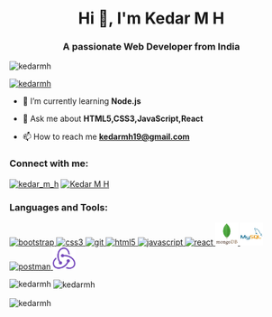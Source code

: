 <h1 align="center">Hi 👋, I'm Kedar M H</h1>
<h3 align="center">A passionate Web Developer from India</h3>

<p align="left"> <img src="https://komarev.com/ghpvc/?username=kedarmh&label=Profile%20views&color=0e75b6&style=flat" alt="kedarmh" /> </p>

<p align="left"> <a href="https://github.com/ryo-ma/github-profile-trophy"><img src="https://github-profile-trophy.vercel.app/?username=kedarmh" alt="kedarmh" /></a> </p>

- 🌱 I’m currently learning **Node.js**

- 💬 Ask me about **HTML5,CSS3,JavaScript,React**

- 📫 How to reach me **kedarmh19@gmail.com**

<h3 align="left">Connect with me:</h3>
<p align="left">
<a href="https://twitter.com/kedar_m_h" target="blank"><img align="center" src="https://www.vecteezy.com/png/16716486-twitter-png-icon" alt="kedar_m_h" height="30" width="40" /></a>
<a href="https://www.linkedin.com/in/kedarmh19/" target="blank"><img align="center" src="![image](https://user-images.githubusercontent.com/114551892/232778124-a90249d4-eefa-41f7-949a-c9fdc9aadb0a.png)
" alt="Kedar M H" height="30" width="40" /></a>
</p>

<h3 align="left">Languages and Tools:</h3>
<p align="left"> <a href="https://getbootstrap.com" target="_blank" rel="noreferrer"> <img src="https://getbootstrap.com/docs/5.3/assets/brand/bootstrap-logo-shadow.png" alt="bootstrap" width="40" height="40"/> </a> <a href="https://www.w3schools.com/css/" target="_blank" rel="noreferrer"> <img src="https://upload.wikimedia.org/wikipedia/commons/d/d5/CSS3_logo_and_wordmark.svg" alt="css3" width="40" height="40"/> </a> <a href="https://git-scm.com/" target="_blank" rel="noreferrer"> <img src="https://www.vectorlogo.zone/logos/git-scm/git-scm-icon.svg" alt="git" width="40" height="40"/> </a> <a href="https://www.w3schools.com/html/" target="_blank" rel="noreferrer"> <img src="https://cdn-icons-png.flaticon.com/512/5968/5968267.png" alt="html5" width="40" height="40"/> </a> <a href="https://developer.mozilla.org/en-US/docs/Web/JavaScript" target="_blank" rel="noreferrer"> <img src="https://cdn-icons-png.flaticon.com/512/5968/5968292.png" alt="javascript" width="40" height="40"/> </a> <a href="https://reactjs.org/" target="_blank" rel="noreferrer"> <img src="https://as1.ftcdn.net/v2/jpg/03/04/97/12/1000_F_304971233_mQ4xlfnBGSszgzJPYzQnZtWI04ZNmuuP.jpg" alt="react" width="40" height="40"/> </a> <a href="https://www.mongodb.com/" target="_blank" rel="noreferrer"> <img src="https://raw.githubusercontent.com/devicons/devicon/master/icons/mongodb/mongodb-original-wordmark.svg" alt="mongodb" width="40" height="40"/> </a> <a href="https://www.mysql.com/" target="_blank" rel="noreferrer"> <img src="https://raw.githubusercontent.com/devicons/devicon/master/icons/mysql/mysql-original-wordmark.svg" alt="mysql" width="40" height="40"/> </a> <a href="https://postman.com" target="_blank" rel="noreferrer"> <img src="https://www.vectorlogo.zone/logos/getpostman/getpostman-icon.svg" alt="postman" width="40" height="40"/> </a> <a href="https://redux.js.org" target="_blank" rel="noreferrer"> <img src="https://raw.githubusercontent.com/devicons/devicon/master/icons/redux/redux-original.svg" alt="redux" width="40" height="40"/> </a> </p>

<p><img align="left" src="https://github-readme-stats.vercel.app/api/top-langs?username=kedarmh&show_icons=true&locale=en&layout=compact" alt="kedarmh" /></p>

<p>&nbsp;<img align="center" src="https://github-readme-stats.vercel.app/api?username=kedarmh&show_icons=true&locale=en" alt="kedarmh" /></p>

<p><img align="center" src="https://github-readme-streak-stats.herokuapp.com/?user=kedarmh&" alt="kedarmh" /></p>
